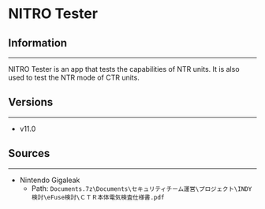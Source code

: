 # NITRO Tester

## Information
---
NITRO Tester is an app that tests the capabilities of NTR units. It is also used to test the NTR mode of CTR units.

## Versions
---
- v11.0

## Sources
---
- Nintendo Gigaleak
    - Path: ``Documents.7z\Documents\セキュリティチーム運営\プロジェクト\INDY検討\eFuse検討\ＣＴＲ本体電気検査仕様書.pdf``